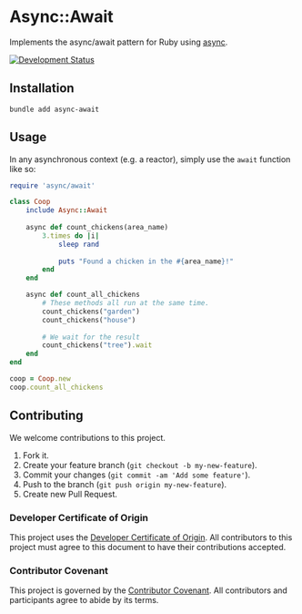 # Async::Await

Implements the async/await pattern for Ruby using [async](https://github.com/socketry/async).

[![Development Status](https://github.com/socketry/async-await/workflows/Test/badge.svg)](https://github.com/socketry/async-await/actions?workflow=Test)

## Installation

``` shell
bundle add async-await
```

## Usage

In any asynchronous context (e.g. a reactor), simply use the `await` function like so:

``` ruby
require 'async/await'

class Coop
	include Async::Await
	
	async def count_chickens(area_name)
		3.times do |i|
			sleep rand
			
			puts "Found a chicken in the #{area_name}!"
		end
	end

	async def count_all_chickens
		# These methods all run at the same time.
		count_chickens("garden")
		count_chickens("house")
		
		# We wait for the result
		count_chickens("tree").wait
	end
end

coop = Coop.new
coop.count_all_chickens
```

## Contributing

We welcome contributions to this project.

1.  Fork it.
2.  Create your feature branch (`git checkout -b my-new-feature`).
3.  Commit your changes (`git commit -am 'Add some feature'`).
4.  Push to the branch (`git push origin my-new-feature`).
5.  Create new Pull Request.

### Developer Certificate of Origin

This project uses the [Developer Certificate of Origin](https://developercertificate.org/). All contributors to this project must agree to this document to have their contributions accepted.

### Contributor Covenant

This project is governed by the [Contributor Covenant](https://www.contributor-covenant.org/). All contributors and participants agree to abide by its terms.
